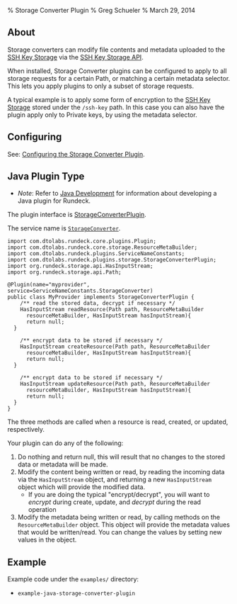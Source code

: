 % Storage Converter Plugin
% Greg Schueler
% March 29, 2014

## About 

Storage converters can modify file contents and metadata uploaded to the [SSH Key Storage](../administration/ssh-key-storage.html) via the [SSH Key Storage API](../api/index.html#ssh-key-storage).

When installed, Storage Converter plugins can be configured to apply to all storage requests for a certain Path, or matching a certain metadata selector.  This lets you apply plugins to only a subset of storage requests.

A typical example is to apply some form of encryption to the [SSH Key Storage](../administration/ssh-key-storage.html) stored under the `/ssh-key` path.  In this case you can also have the plugin apply only to Private keys, by using the metadata selector.

## Configuring

See: [Configuring the Storage Converter Plugin](../administration/ssh-key-storage.html#configuring-the-storage-converter-plugin).

## Java Plugin Type

* *Note*: Refer to [Java Development](plugin-development.html#java-plugin-development) for information about developing a Java plugin for Rundeck.

The plugin interface is [StorageConverterPlugin](../javadoc/com/dtolabs/rundeck/plugins/storage/StorageConverterPlugin.html).

The service name is [`StorageConverter`](../javadoc/com/dtolabs/rundeck/plugins/ServiceNameConstants.html#StorageConverter).

~~~~~ {.java}
import com.dtolabs.rundeck.core.plugins.Plugin;
import com.dtolabs.rundeck.core.storage.ResourceMetaBuilder;
import com.dtolabs.rundeck.plugins.ServiceNameConstants;
import com.dtolabs.rundeck.plugins.storage.StorageConverterPlugin;
import org.rundeck.storage.api.HasInputStream;
import org.rundeck.storage.api.Path;

@Plugin(name="myprovider", service=ServiceNameConstants.StorageConverter)
public class MyProvider implements StorageConverterPlugin {
    /** read the stored data, decrypt if necessary */
    HasInputStream readResource(Path path, ResourceMetaBuilder
      resourceMetaBuilder, HasInputStream hasInputStream){
      return null;
  }

    /** encrypt data to be stored if necessary */
    HasInputStream createResource(Path path, ResourceMetaBuilder 
      resourceMetaBuilder, HasInputStream hasInputStream){
      return null;
  }

    /** encrypt data to be stored if necessary */
    HasInputStream updateResource(Path path, ResourceMetaBuilder 
      resourceMetaBuilder, HasInputStream hasInputStream){
      return null;
  }
}
~~~~~ 

The three methods are called when a resource is read, created, or updated, respectively.

Your plugin can do any of the following:

1. Do nothing and return null, this will result that no changes to the stored data or metadata will be made.
2. Modify the content being written or read, by reading the incoming data via the `HasInputStream` object, and returning a new `HasInputStream` object which will provide the modified data.
    - If you are doing the typical "encrypt/decrypt", you will want to *encrypt* during create, update, and *decrypt* during the read operation
3. Modify the metadata being written or read, by calling methods on the `ResourceMetaBuilder` object.  This object will provide the metadata values that would be written/read.  You can change the values by setting new values in the object.

## Example

Example code under the `examples/` directory:

* `example-java-storage-converter-plugin`